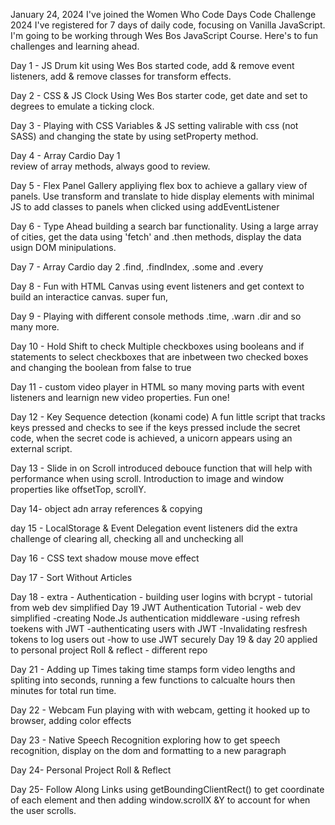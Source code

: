 January 24, 2024
I've joined the Women Who Code Days Code Challenge 2024
I've registered for 7 days of daily code, focusing on Vanilla JavaScript. I'm going to be working through Wes Bos JavaScript Course. Here's to fun challenges and learning ahead. 

Day 1 - JS Drum kit
    using Wes Bos started code, add & remove event listeners, add & remove classes for transform effects.


Day 2 - CSS & JS Clock
    Using Wes Bos starter code, get date and set to degrees to emulate a ticking clock. 
    
Day 3 - Playing with CSS Variables & JS
    setting valirable with css (not SASS) and changing the state by using setProperty method.

Day 4 - Array Cardio Day 1    
    review of array methods, always good to review. 

Day 5 - Flex Panel Gallery
    appliying flex box to achieve a gallary view of panels. Use transform and translate to hide display elements with minimal JS to add classes to panels when clicked using addEventListener

 Day 6 - Type Ahead
    building a search bar functionality. Using a large array of cities, get the data using 'fetch' and .then methods, display the data usign DOM minipulations.       


Day 7 - Array Cardio day 2
    .find, .findIndex, .some and .every

Day 8 - Fun with HTML Canvas
    using event listeners and get context to build an interactice canvas. super fun,

Day 9 - Playing with different console methods
    .time, .warn .dir and so many more. 

Day 10 - Hold Shift to check Multiple checkboxes
    using booleans and if statements to select checkboxes that are inbetween two checked boxes and changing the boolean from false to true

Day 11 - custom video player in HTML
so many moving parts with event listeners and learnign new video properties. Fun one! 

Day 12 - Key Sequence detection (konami code)
 A fun little script that tracks keys pressed and checks to see if the keys pressed include the secret code, when the secret code is achieved, a unicorn appears using an external script. 

 Day 13 - Slide in on Scroll
    introduced debouce function that will help with performance when using scroll. Introduction to image and window properties like offsetTop, scrollY. 

 Day 14- object adn array references & copying

 day 15 - LocalStorage & Event Delegation
    event listeners did the extra challenge of clearing all, checking all and unchecking all


 Day 16 - CSS text shadow mouse move effect

 Day 17 - Sort Without Articles

Day 18 
    - extra - Authentication 
    - building user logins with bcrypt
    - tutorial from web dev simplified
Day 19
JWT Authentication Tutorial - web dev simplified 
    -creating Node.Js authentication middleware
    -using refresh toekens with JWT
    -authenticating users with JWT
    -Invalidating resfresh tokens to log users out
    -how to use JWT securely
Day 19 & day 20
    applied to personal project Roll & reflect - different repo 

Day 21 - Adding up Times
taking time stamps form video lengths and spliting into seconds, running a few functions to calcualte hours then minutes for total run time.

Day 22 - Webcam Fun 
    playing with with webcam, getting it hooked up to browser, adding color effects

Day 23 - Native Speech Recognition
    exploring how to get speech recognition, display on the dom and formatting to a new paragraph

Day 24- Personal Project Roll & Reflect

Day 25- Follow Along Links
    using getBoundingClientRect() to get coordinate of each element and then adding window.scrollX &Y to account for when the user scrolls. 
    

    


